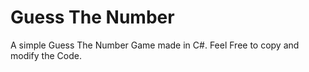 # Guess The Number

A simple Guess The Number Game made in C#. Feel Free to copy and modify the Code.
